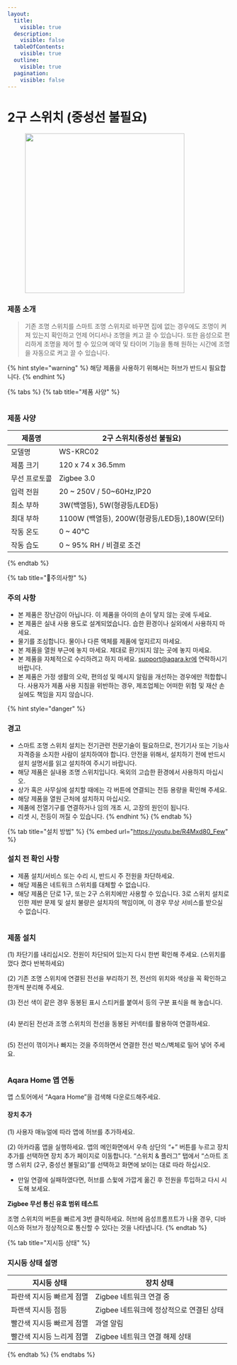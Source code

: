 ```yaml
---
layout:
  title:
    visible: true
  description:
    visible: false
  tableOfContents:
    visible: true
  outline:
    visible: true
  pagination:
    visible: false
---
```


# 2구 스위치 (중성선 불필요)

&#x20;

<figure><img src="../.gitbook/assets/switch_t1smartlight2_img_1.png" alt="" width="360"><figcaption></figcaption></figure>

### 제품 소개

> 기존 조명 스위치를 스마트 조명 스위치로 바꾸면 집에 없는 경우에도 조명이 켜져 있는지 확인하고 언제 어디서나 조명을 켜고 끌 수 있습니다. 또한 음성으로 편리하게 조명을 제어 할 수 있으며 예약 및 타이머 기능을 통해 원하는 시간에 조명을 자동으로 켜고 끌 수 있습니다.

{% hint style="warning" %}
해당 제품을 사용하기 위해서는 허브가 반드시 필요합니다.
{% endhint %}

{% tabs %}
{% tab title="제품 사양" %}
<figure><img src="../.gitbook/assets/image (144).png" alt=""><figcaption></figcaption></figure>

### 제품 사양

| 제품명     | 2구 스위치(중성선 불필요)                      |
| ------- | ------------------------------------ |
| 모델명     | WS-KRC02                             |
| 제품 크기   | 120 x 74 x 36.5mm                    |
| 무선 프로토콜 | Zigbee 3.0                           |
| 입력 전원   | 20 \~ 250V / 50\~60Hz,IP20           |
| 최소 부하   | 3W(백열등), 5W(형광등/LED등)                |
| 최대 부하   | 1100W (백열등), 200W(형광등/LED등),180W(모터) |
| 작동 온도   | 0 \~ 40°C                            |
| 작동 습도   | 0 \~ 95% RH / 비결로 조건                 |
{% endtab %}

{% tab title="주의사항" %}
### 주의 사항

* 본 제품은 장난감이 아닙니다. 이 제품을 아이의 손이 닿지 않는 곳에 두세요.
* 본 제품은 실내 사용 용도로 설계되었습니다. 습한 환경이나 실외에서 사용하지 마세요.
* 물기를 조심합니다. 물이나 다른 액체를 제품에 엎지르지 마세요.
* 본 제품을 열원 부근에 놓지 마세요. 제대로 환기되지 않는 곳에 놓지 마세요.
* 본 제품을 자체적으로 수리하려고 하지 마세요. support@aqara.kr에 연락하시기 바랍니다.
* 본 제품은 가정 생활의 오락, 편의성 및 메시지 알림을 개선하는 경우에만 적합합니다. 사용자가 제품 사용 지침을 위반하는 경우, 제조업체는 어떠한 위험 및 재산 손실에도 책임을 지지 않습니다.

{% hint style="danger" %}
### 경고

* 스마트 조명 스위치 설치는 전기관련 전문기술이 필요하므로, 전기기사 또는 기능사 자격증을 소지한 사람이 설치하여야 합니다. 안전을 위해서, 설치하기 전에 반드시 설치 설명서를 읽고 설치하여 주시기 바랍니다.
* 해당 제품은 실내용 조명 스위치입니다. 옥외의 고습한 환경에서 사용하지 마십시오.
* 상가 혹은 사무실에 설치할 때에는 각 버튼에 연결되는 전등 용량을 확인해 주세요.
* 해당 제품을 열원 근처에 설치하지 마십시오.
* 제품에 전열기구를 연결하거나 임의 개조 시, 고장의 원인이 됩니다.
* 리셋 시, 전등이 꺼질 수 있습니다.
{% endhint %}
{% endtab %}

{% tab title="설치 방법" %}
{% embed url="https://youtu.be/R4Mxd80_Few" %}

### 설치 전 확인 사항

* 제품 설치/서비스 또는 수리 시, 반드시 주 전원을 차단하세요.
* 해당 제품은 네트워크 스위치를 대체할 수 없습니다.
* 해당 제품은 단로 1구, 또는 2구 스위치에만 사용할 수 있습니다. 3로 스위치 설치로 인한 제반 문제 및 설치 불량은 설치자의 책임이며, 이 경우 무상 서비스를 받으실 수 없습니다.

<figure><img src="../.gitbook/assets/image (145).png" alt=""><figcaption></figcaption></figure>

### 제품 설치

(1) 차단기를 내리십시오. 전원이 차단되어 있는지 다시 한번 확인해 주세요. (스위치를 껐다 켰다 반복하세요)

(2) 기존 조명 스위치에 연결된 전선을 부리하기 전, 전선의 위치와 색상을 꼭 확인하고 한개씩 분리해 주세요.

(3) 전선 색이 같은 경우 동봉된 표시 스티커를 붙여서 등의 구분 표식을 해 놓습니다.

<figure><img src="../.gitbook/assets/image (146).png" alt=""><figcaption></figcaption></figure>

(4) 분리된 전선과 조명 스위치의 전선을 동봉된 커넥터를 활용하여 연결하세요.

<figure><img src="../.gitbook/assets/image (147).png" alt=""><figcaption></figcaption></figure>

(5) 전선이 꺾이거나 빠지는 것을 주의하면서 연결한 전선 박스/벽체로 밀어 넣어 주세요.

<figure><img src="../.gitbook/assets/image (148).png" alt=""><figcaption></figcaption></figure>

### Aqara Home 앱 연동

앱 스토어에서 “Aqara Home”을 검색해 다운로드해주세요.

#### 장치 추가

(1) 사용자 매뉴얼에 따라 앱에 허브를 추가하세요.

(2) 아카라홈 앱을 실행하세요. 앱의 메인화면에서 우측 상단의 “+” 버튼를 누르고 장치 추가를 선택하면 장치 추가 페이지로 이동합니다. “스위치 & 플러그” 탭에서 “스마트 조명 스위치 (2구, 중성선 불필요)”를 선택하고 화면에 보이는 대로 따라 하십시오.

* 만일 연결에 실패하였다면, 허브를 스윛에 가깝게 옮긴 후 전원을 투입하고 다시 시도해 보세요.

**Zigbee 무선 통신 유효 범위 테스트**

조명 스위치의 버튼을 빠르게 3번 클릭하세요. 허브에 음성프롬프트가 나올 경우, 디바이스와 허브가 정상적으로 통신할 수 있다는 것을 나타냅니다.
{% endtab %}

{% tab title="지시등 상태" %}
### 지시등 상태 설명

| 지시등 상태         | 장치 상태                     |
| -------------- | ------------------------- |
| 파란색 지시등 빠르게 점멸 | Zigbee 네트워크 연결 중          |
| 파랜색 지시등 점등     | Zigbee 네트워크에 정상적으로 연결된 상태 |
| 빨간색 지시등 빠르게 점멸 | 과열 알림                     |
| 빨간색 지시등 느리게 점멸 | Zigbee 네트워크 연결 해제 상태      |
{% endtab %}
{% endtabs %}

